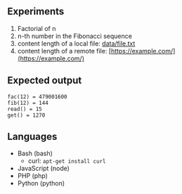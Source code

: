 ## Experiments

1. Factorial of n
2. n-th number in the Fibonacci sequence
3. content length of a local file: [data/file.txt](data/file.txt)
4. content length of a remote file: [https://example.com/](https://example.com/)

## Expected output

```
fac(12) = 479001600
fib(12) = 144
read() = 15
get() = 1270
```

## Languages

- Bash (bash)
    - curl: `apt-get install curl`
- JavaScript (node)
- PHP (php)
- Python (python)
